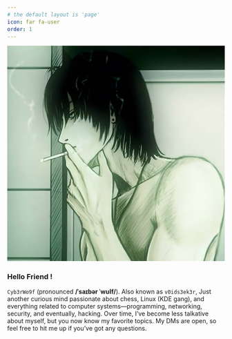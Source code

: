 ```yaml
---
# the default layout is 'page'
icon: far fa-user
order: 1
---
```


![image description](Assets/Pictures/Cyb3rWo9f-xD.png)

### **Hello Friend !**

`Cyb3rWo9f` (pronounced **/ˈsaɪbər ˈwʊlf/**). Also known as `v0ids3ek3r`, Just another curious mind passionate about chess, Linux (KDE gang), and everything related to computer systems—programming, networking, security, and eventually, hacking. Over time, I’ve become less talkative about myself, but you now know my favorite topics. My DMs are open, so feel free to hit me up if you’ve got any questions.
